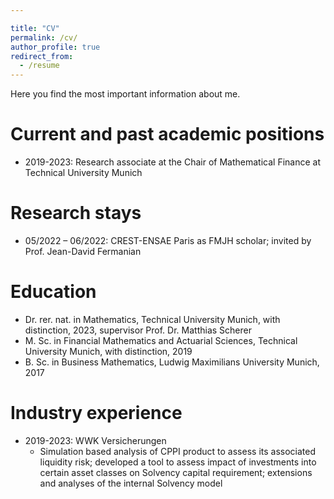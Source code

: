 ```yaml
---

title: "CV"
permalink: /cv/
author_profile: true
redirect_from:
  - /resume
---
```

<!---layout: archive--->
<!---{% include base_path %}-->

Here you find the most important information about me.

Current and past academic positions
======
* 2019-2023: Research associate at the Chair of Mathematical Finance at Technical University Munich 

Research stays
======
* 05/2022 – 06/2022: CREST-ENSAE Paris as FMJH scholar; invited by Prof. Jean-David Fermanian

Education
======
* Dr. rer. nat. in Mathematics, Technical University Munich, with distinction, 2023, supervisor Prof. Dr. Matthias Scherer
* M. Sc. in Financial Mathematics and Actuarial Sciences, Technical University Munich, with distinction, 2019
* B. Sc. in Business Mathematics, Ludwig Maximilians University Munich, 2017



Industry experience
======
* 2019-2023: WWK Versicherungen
  * Simulation based analysis of CPPI product to assess its associated liquidity risk; 
  developed a tool to assess impact of investments into certain asset classes on Solvency capital requirement; 
  extensions and analyses of the internal Solvency model





<!--- Publications --->
<!--- ====== --->
<!--- <ul>{% for post in site.publications %} --->
<!--- {% include archive-single-cv.html %}  --->
<!---  {% endfor %}</ul> --->
  
<!---Talks--->
<!---======--->
<!---  <ul>{% for post in site.talks %}--->
<!---    {% include archive-single-talk-cv.html %}--->
<!---  {% endfor %}</ul>--->
  
<!---Teaching--->
<!---======--->
<!---  <ul>{% for post in site.teaching %}--->
<!---    {% include archive-single-cv.html %}--->
<!---  {% endfor %}</ul>--->
  

